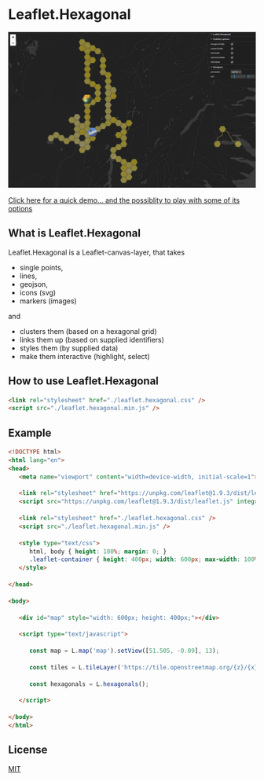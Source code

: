 # Leaflet.Hexagonal

![image](/examples/assets/demo.jpg)


[Click here for a quick demo... and the possiblity to play with some of its options](https://kaynut.github.io/Leaflet.Hexagonal/)



## What is Leaflet.Hexagonal
Leaflet.Hexagonal is a Leaflet-canvas-layer, that takes 
- single points, 
- lines,
- geojson,
- icons (svg)
- markers (images) 

and 

- clusters them (based on a hexagonal grid) 
- links them up (based on supplied identifiers)
- styles them (by supplied data)
- make them interactive (highlight, select)





## How to use Leaflet.Hexagonal

```html
<link rel="stylesheet" href="./leaflet.hexagonal.css" />
<script src="./leaflet.hexagonal.min.js" />
```


## Example
```html
<!DOCTYPE html>
<html lang="en">
<head>
   <meta name="viewport" content="width=device-width, initial-scale=1">

   <link rel="stylesheet" href="https://unpkg.com/leaflet@1.9.3/dist/leaflet.css" integrity="sha256-kLaT2GOSpHechhsozzB+flnD+zUyjE2LlfWPgU04xyI=" crossorigin=""/>
   <script src="https://unpkg.com/leaflet@1.9.3/dist/leaflet.js" integrity="sha256-WBkoXOwTeyKclOHuWtc+i2uENFpDZ9YPdf5Hf+D7ewM=" crossorigin=""></script>

   <link rel="stylesheet" href="./leaflet.hexagonal.css" />
   <script src="./leaflet.hexagonal.min.js" />

   <style type="text/css">
      html, body { height: 100%; margin: 0; }
      .leaflet-container { height: 400px; width: 600px; max-width: 100%; max-height: 100%; }
   </style>

</head>

<body>

   <div id="map" style="width: 600px; height: 400px;"></div>

   <script type="text/javascript">

      const map = L.map('map').setView([51.505, -0.09], 13);

      const tiles = L.tileLayer('https://tile.openstreetmap.org/{z}/{x}/{y}.png', { maxZoom: 19, attribution: '&copy; <a href="http://www.openstreetmap.org/copyright">OpenStreetMap</a>' }).addTo(map);

      const hexagonals = L.hexagonals();	

   </script>

</body>
</html>
```



## License

[MIT](https://choosealicense.com/licenses/mit/)
